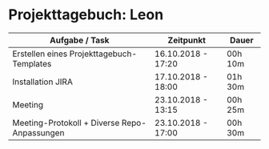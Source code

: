 # Projekttagebuch: Leon

Aufgabe / Task | Zeitpunkt | Dauer
--- | --- | ---
Erstellen eines Projekttagebuch-Templates | 16.10.2018 - 17:20 | 00h 10m
Installation JIRA | 17.10.2018 - 18:00 | 01h 30m
Meeting | 23.10.2018 - 13:15 | 00h 25m
Meeting-Protokoll + Diverse Repo-Anpassungen | 23.10.2018 - 17:00 | 00h 30m
